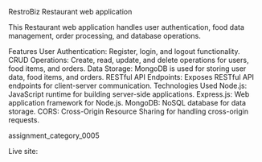 

RestroBiz Restaurant web application

This Restaurant web application handles user authentication, food data management, order processing, and database operations.

Features
User Authentication: Register, login, and logout functionality.
CRUD Operations: Create, read, update, and delete operations for users, food items, and orders.
Data Storage: MongoDB is used for storing user data, food items, and orders.
RESTful API Endpoints: Exposes RESTful API endpoints for client-server communication.
Technologies Used
Node.js: JavaScript runtime for building server-side applications.
Express.js: Web application framework for Node.js.
MongoDB: NoSQL database for data storage.
CORS: Cross-Origin Resource Sharing for handling cross-origin requests.

assignment_category_0005


Live site: 
